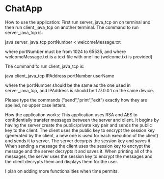 ChatApp
=======

How to use the application:
First run server_java_tcp on on terminal and then run client_java_tcp on another terminal. 
The command to run server_java_tcp is:

java server_java_tcp portNumber < welcomeMessage.txt

where portNumber must be from 1024 to 65535, 
and where welcomeMessage.txt is a text file with one line (welcome.txt is provided)

The command to run client_java_tcp is:

java client_java_tcp IPAddress portNumber userName 

where the portNumber should be the same as the one used in server_java_tcp, 
and IPAddress is should be 127.0.0.1 on the same device.

Please type the commands ("send","print","exit") exactly how they are spelled, no upper case letters.

How the application works:
This application uses RSA and AES to confidentially transfer messages between the server and client. It begins by having the server create the public/private key pair and sends the public key to the client. The client uses the public key to encrypt the session key (generated by the client, a new one is used for each execution of the client) and sends it to server. The server decyrpts the session key and saves it. When sending a message the client uses the session key to encrypt the message and the server decrypts it and saves it. When printing all of the messages, the server uses the session key to encrypt the messages and the client decrypts them and displays them for the user.


I plan on adding more functionalities when time permits.
